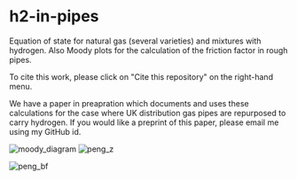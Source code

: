 # h2-in-pipes
Equation of state for natural gas (several varieties) and mixtures with hydrogen. Also Moody plots for the calculation of the friction factor in rough pipes.

To cite this work, please click on "Cite this repository" on the right-hand menu.

We have a paper in preapration which documents and uses these calculations for the case where UK distribution gas pipes are repurposed to carry hydrogen.
If you would like a preprint of this paper, please email me using my GitHub id.

![moody_diagram](https://github.com/PhilipSargent/h2-in-pipes/assets/5623885/f41ea2ca-c12e-4c8f-a717-df9572b54eea)
![peng_z](https://github.com/PhilipSargent/h2-in-pipes/assets/5623885/8c38150c-cf02-49b9-98d4-5269e28eb2ca)

![peng_bf](https://github.com/PhilipSargent/h2-in-pipes/assets/5623885/92a911eb-c0ea-41dc-91c2-0f80a38c8f22)
